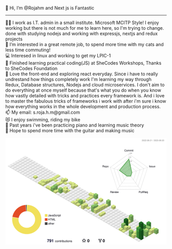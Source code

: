  👋 Hi, I’m @Rojahm and Next js is Fantastic
 <hr />
 👩‍💻 I work as I.T. admin in a small institute. Microsoft MCITP Style! I enjoy working but there is not much for me to learn here, so I'm trying to change.
 <br />
 done with studying nodejs and working with expressjs, nextjs and redux projects
 <br />
 👀 I’m interested in a great remote job, to spend more time with my cats and less time commuting! 
 <br />
 💻 Interesed in linux and working to get my LPIC-1
 <br />
 🌱 Finished learning practical coding(JS) at SheCodes Workshops, Thanks to SheCodes Foundation
 <br />
 👊 Love the front-end and exploring react everyday. Since i have to really undrestand how things completely work I'm learning my way through Redux, Database structures, Nodejs and cloud microservices. I don't aim to do everything at once myself because that's what you do when you know how vastly detailed with tricks and practices every framework is. And i love to master the fabulous tricks of frameworks i work with after i'm sure i know how everything works in the whole development and production process.
 <br />
 📫 My email: s.roja.h.m@gmail.com
 <br />
 😻 I enjoy swimming, riding my bike
 <br />
 🎹 Past years i've been practicing piano and learning music theory
 <br />
 🎸 Hope to spend more time with the guitar and making music
 <br /> 
 
![](./profile-3d-contrib/profile-green-animate.svg)

